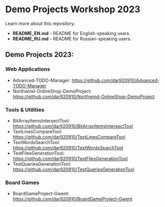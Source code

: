 # Demo Projects Workshop 2023

Learn more about this repository:

- **README_EN.md** - README for English-speaking users.
- **README_RU.md** - README for Russian-speaking users.

## Demo Projects 2023:

### **Web Applications**

- Advanced-TODO-Manager: https://github.com/dar920910/Advanced-TODO-Manager
- Northwind-OnlineShop-DemoProject: https://github.com/dar920910/Northwind-OnlineShop-DemoProject

### **Tools & Utilities**

- BitArrayItemsIntersectTool: https://github.com/dar920910/BitArrayItemsIntersectTool
- TextLinesCompareTool: https://github.com/dar920910/TextLinesCompareTool
- TextWordsSearchTool: https://github.com/dar920910/TextWordsSearchTool
- TestFilesGenerationTool: https://github.com/dar920910/TestFilesGenerationTool
- TestQueriesGenerationTool: https://github.com/dar920910/TestQueriesGenerationTool

### **Board Games**

- BoardGameProject-Gwent: https://github.com/dar920910/BoardGameProject-Gwent
